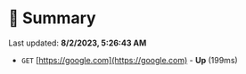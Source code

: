 # 📖 Summary
Last updated: **8/2/2023, 5:26:43 AM**

- `GET` [https://google.com](https://google.com) - **Up** (199ms)
